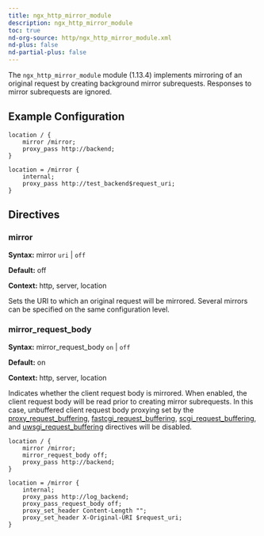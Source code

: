 ```yaml
---
title: ngx_http_mirror_module
description: ngx_http_mirror_module
toc: true
nd-org-source: http/ngx_http_mirror_module.xml
nd-plus: false
nd-partial-plus: false
---
```



<!--
      ********************************************************************************
      🛑 WARNING: AUTOGENERATED FILE - DO NOT EDIT 🛑 This Markdown file was
      automatically generated from the source XML documentation. Any manual
      changes made directly to this file will be overwritten. To request or
      suggest changes, please edit the source XML files instead.
      https://github.com/nginx/nginx.org/tree/main/xml/en
      ********************************************************************************
      -->


The `ngx_http_mirror_module` module (1.13.4) implements
mirroring of an original request
by creating background mirror subrequests.
Responses to mirror subrequests are ignored.
## Example Configuration


```nginx
location / {
    mirror /mirror;
    proxy_pass http://backend;
}

location = /mirror {
    internal;
    proxy_pass http://test_backend$request_uri;
}

```

## Directives

### mirror

**Syntax:** mirror `uri` | `off`

**Default:** off

**Context:** http, server, location


Sets the URI to which an original request will be mirrored.
Several mirrors can be specified on the same configuration level.
### mirror_request_body

**Syntax:** mirror_request_body `on` | `off`

**Default:** on

**Context:** http, server, location


Indicates whether the client request body is mirrored.
When enabled, the client request body will be read
prior to creating mirror subrequests.
In this case, unbuffered client request body proxying
set by the
[proxy_request_buffering](/nginx/module-reference/http/ngx_http_proxy_module#proxy_request_buffering),
[fastcgi_request_buffering](/nginx/module-reference/http/ngx_http_fastcgi_module#fastcgi_request_buffering),
[scgi_request_buffering](/nginx/module-reference/http/ngx_http_scgi_module#scgi_request_buffering),
and
[uwsgi_request_buffering](/nginx/module-reference/http/ngx_http_uwsgi_module#uwsgi_request_buffering)
directives will be disabled.

```nginx
location / {
    mirror /mirror;
    mirror_request_body off;
    proxy_pass http://backend;
}

location = /mirror {
    internal;
    proxy_pass http://log_backend;
    proxy_pass_request_body off;
    proxy_set_header Content-Length "";
    proxy_set_header X-Original-URI $request_uri;
}

```

